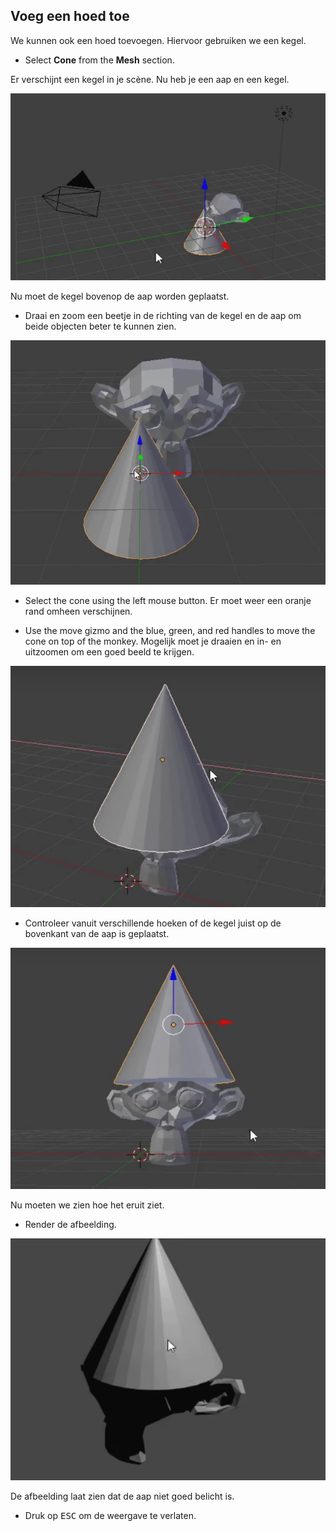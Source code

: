 ## Voeg een hoed toe

We kunnen ook een hoed toevoegen. Hiervoor gebruiken we een kegel.

+ Select **Cone** from the **Mesh** section.

Er verschijnt een kegel in je scène. Nu heb je een aap en een kegel.

![Monkey and cone](images/monkey-and-cone.png)

Nu moet de kegel bovenop de aap worden geplaatst.

+ Draai en zoom een ​​beetje in de richting van de kegel en de aap om beide objecten beter te kunnen zien.

![Zoom in on the monkey](images/zoom-monkey.png)

+ Select the cone using the left mouse button. Er moet weer een oranje rand omheen verschijnen.

+ Use the move gizmo and the blue, green, and red handles to move the cone on top of the monkey. Mogelijk moet je draaien en in- en uitzoomen om een ​​goed beeld te krijgen.

![Cone on the monkey](images/cone-monkey.png)

+ Controleer vanuit verschillende hoeken of de kegel juist op de bovenkant van de aap is geplaatst.

![Check cone](images/check-cone.png)

Nu moeten we zien hoe het eruit ziet.

+ Render de afbeelding.

![Render cone monkey](images/render-cone-monkey.png)

De afbeelding laat zien dat de aap niet goed belicht is.

+ Druk op <kbd>ESC</kbd> om de weergave te verlaten.